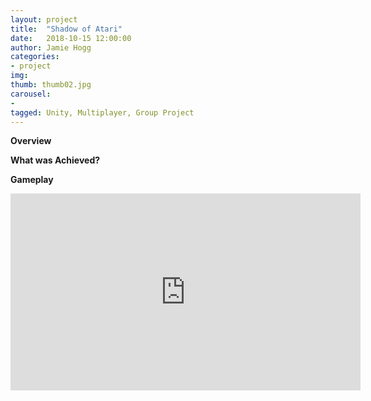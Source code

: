 ```yaml
---
layout: project
title:  "Shadow of Atari"
date:   2018-10-15 12:00:00
author: Jamie Hogg
categories:
- project
img: 
thumb: thumb02.jpg
carousel:
- 
tagged: Unity, Multiplayer, Group Project
---
```

<B>Overview</B><BR>

<B>What was Achieved?</B><BR>


<B>Gameplay</B><BR>
<iframe width="560" height="315" src="https://www.youtube.com/embed/9a9IK_gcZw0" frameborder="0" allow="accelerometer; autoplay; encrypted-media; gyroscope; picture-in-picture" allowfullscreen></iframe>
